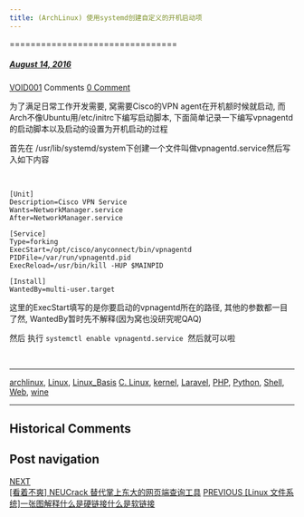 ```yaml
---
title: (ArchLinux) 使用systemd创建自定义的开机启动项
---
```

================================



#####  [August 14, 2016](https://web.archive.org/web/20210418232828/https://void-shana.moe/linux/archlinux-%e4%bd%bf%e7%94%a8systemd%e5%88%9b%e5%bb%ba%e8%87%aa%e5%ae%9a%e4%b9%89%e7%9a%84%e5%bc%80%e6%9c%ba%e5%90%af%e5%8a%a8%e9%a1%b9.html "9:24 am") 
[VOID001](https://web.archive.org/web/20210418232828/https://void-shana.moe/author/void001 "View all posts by VOID001") Comments  [0 Comment](https://web.archive.org/web/20210418232828/https://void-shana.moe/linux/archlinux-%e4%bd%bf%e7%94%a8systemd%e5%88%9b%e5%bb%ba%e8%87%aa%e5%ae%9a%e4%b9%89%e7%9a%84%e5%bc%80%e6%9c%ba%e5%90%af%e5%8a%a8%e9%a1%b9.html#respond)





为了满足日常工作开发需要, 窝需要Cisco的VPN agent在开机额时候就启动, 而Arch不像Ubuntu用/etc/initrc下编写启动脚本, 下面简单记录一下编写vpnagentd的启动脚本以及启动的设置为开机启动的过程


首先在 /usr/lib/systemd/system下创建一个文件叫做vpnagentd.service然后写入如下内容


 



```
[Unit]
Description=Cisco VPN Service
Wants=NetworkManager.service
After=NetworkManager.service

[Service]
Type=forking
ExecStart=/opt/cisco/anyconnect/bin/vpnagentd
PIDFile=/var/run/vpnagentd.pid
ExecReload=/usr/bin/kill -HUP $MAINPID

[Install]
WantedBy=multi-user.target

```

这里的ExecStart填写的是你要启动的vpnagentd所在的路径, 其他的参数都一目了然, WantedBy暂时先不解释(因为窝也没研究呢QAQ)


然后 执行  `systemctl enable vpnagentd.service`  然后就可以啦


 






---


[archlinux](https://web.archive.org/web/20210418232828/https://void-shana.moe/category/linux/archlinux), [Linux](https://web.archive.org/web/20210418232828/https://void-shana.moe/category/linux), [Linux\_Basis](https://web.archive.org/web/20210418232828/https://void-shana.moe/category/linux/linux_basis) [C. Linux](https://web.archive.org/web/20210418232828/https://void-shana.moe/tag/c-linux), [kernel](https://web.archive.org/web/20210418232828/https://void-shana.moe/tag/kernel), [Laravel](https://web.archive.org/web/20210418232828/https://void-shana.moe/tag/laravel), [PHP](https://web.archive.org/web/20210418232828/https://void-shana.moe/tag/php), [Python](https://web.archive.org/web/20210418232828/https://void-shana.moe/tag/python), [Shell](https://web.archive.org/web/20210418232828/https://void-shana.moe/tag/shell), [Web](https://web.archive.org/web/20210418232828/https://void-shana.moe/tag/web), [wine](https://web.archive.org/web/20210418232828/https://void-shana.moe/tag/wine) 






------------------------
## Historical Comments
Post navigation
---------------
[NEXT  
[看着不爽] NEUCrack 替代掌上东大的网页端查询工具](https://web.archive.org/web/20210418232828/https://void-shana.moe/webdev/%e7%9c%8b%e7%9d%80%e4%b8%8d%e7%88%bd-%e6%96%b0%e7%94%9f%e4%b8%8d%e9%9c%80%e8%a6%81%e6%8e%8c%e4%b8%8a%e4%b8%9c%e5%a4%a7%e4%b9%9f%e5%8f%af%e4%bb%a5%e6%9f%a5%e8%af%a2%e5%88%b0%e5%af%9d%e5%ae%a4.html)
[PREVIOUS 
[Linux 文件系统]一张图解释什么是硬链接什么是软链接](https://web.archive.org/web/20210418232828/https://void-shana.moe/linux/%e4%b8%80%e5%bc%a0%e5%9b%be%e8%a7%a3%e9%87%8a%e4%bb%80%e4%b9%88%e6%98%af%e7%a1%ac%e9%93%be%e6%8e%a5%e4%bb%80%e4%b9%88%e6%98%af%e8%bd%af%e9%93%be%e6%8e%a5.html)

            